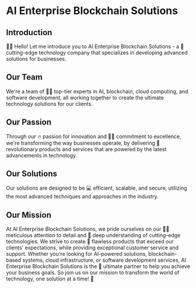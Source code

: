 # AI Enterprise Blockchain Solutions
## Introduction

👋🏼 Hello! Let me introduce you to AI Enterprise Blockchain Solutions - a 🌟 cutting-edge technology company that specializes in developing advanced solutions for businesses.
## Our Team

We're a team of 🧑‍💼 top-tier experts in AI, blockchain, cloud computing, and software development, all working together to create the ultimate technology solutions for our clients.
## Our Passion

Through our 🔥 passion for innovation and 💪🏼 commitment to excellence, we're transforming the way businesses operate, by delivering 🌟 revolutionary products and services that are powered by the latest advancements in technology.
## Our Solutions

Our solutions are designed to be 💻 efficient, scalable, and secure, utilizing the most advanced techniques and approaches in the industry.
## Our Mission

At AI Enterprise Blockchain Solutions, we pride ourselves on our 🕵️‍♀️ meticulous attention to detail and 🧠 deep understanding of cutting-edge technologies. We strive to create 💯 flawless products that exceed our clients' expectations, while providing exceptional customer service and support. Whether you're looking for AI-powered solutions, blockchain-based systems, cloud infrastructure, or software development services, AI Enterprise Blockchain Solutions is the 🌟 ultimate partner to help you achieve your business goals. So join us on our mission to transform the world of technology, one solution at a time! 🚀
<!--

**Here are some ideas to get you started:**

🙋‍♀️ A short introduction - what is your organization all about?
🌈 Contribution guidelines - how can the community get involved?
👩‍💻 Useful resources - where can the community find your docs? Is there anything else the community should know?
🍿 Fun facts - what does your team eat for breakfast?
🧙 Remember, you can do mighty things with the power of [Markdown](https://docs.github.com/github/writing-on-github/getting-started-with-writing-and-formatting-on-github/basic-writing-and-formatting-syntax)
-->
